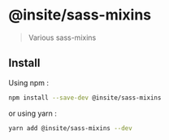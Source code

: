 # @insite/sass-mixins

> Various sass-mixins

## Install

Using npm :

```sh
npm install --save-dev @insite/sass-mixins
```

or using yarn :

```sh
yarn add @insite/sass-mixins --dev
```
